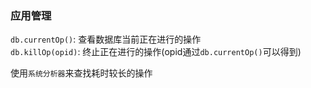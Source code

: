 ### 应用管理

`db.currentOp()`: 查看数据库当前正在进行的操作  
`db.killOp(opid)`: 终止正在进行的操作(opid通过`db.currentOp()`可以得到)  

使用`系统分析器`来查找耗时较长的操作